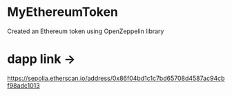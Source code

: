 # MyEthereumToken
Created an Ethereum token using OpenZeppelin library
# dapp link ->
https://sepolia.etherscan.io/address/0x86f04bd1c1c7bd65708d4587ac94cbf98adc1013
